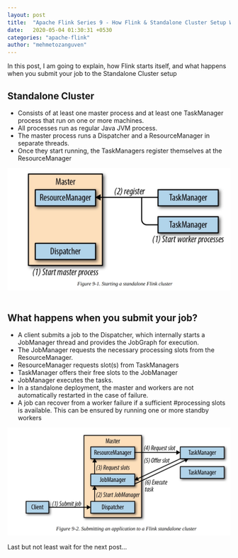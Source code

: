 ```yaml
---
layout: post
title:  "Apache Flink Series 9 - How Flink & Standalone Cluster Setup Work?"
date:   2020-05-04 01:30:31 +0530
categories: "apache-flink"
author: "mehmetozanguven"
---
```


In this post, I am going to explain, how Flink starts itself, and what happens when you submit your job to the Standalone Cluster setup

## Standalone Cluster

- Consists of at least one master process and at least one TaskManager process that run on one or more machines.
- All processes run as regular Java JVM process.
- The master process runs a Dispatcher and a ResourceManager in separate threads.
- Once they start running, the TaskManagers register themselves at the ResourceManager

<img src="/assets/apache_flink/standaloneSetup.png" alt="standaloneSetup.png" title="Standalone Setup" />

<br />

<br />

## What happens when you submit your job?

- A client submits a job to the Dispatcher, which internally starts a JobManager thread and provides the JobGraph for execution.
- The JobManager requests the necessary processing slots from the ResourceManager.
- ResourceManager requests slot(s) from TaskManagers
- TaskManager offers their free slots to the JobManager
- JobManager executes the tasks.
- In a standalone deployment, the master and workers are not automatically restarted in the case of failure.
- A job can recover from a worker failure if a sufficient #processing slots is available. This can be ensured by running one or more standby workers

<img src="/assets/apache_flink/submitJobStandalone.png" alt="submitJobStandalone.png" title="Submitting Job To Standalone Cluster" />

<br />

Last but not least wait for the next post...